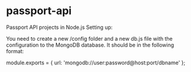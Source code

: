 # passport-api
Passport API projects in Node.js
Setting up:

You need to create a new /config folder and a new db.js file with the configuration to the MongoDB database. It should be in the following format:

module.exports = {
	url: 'mongodb://user:password@host:port/dbname'
};
